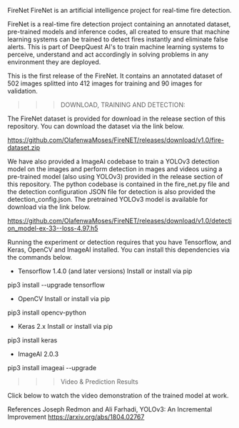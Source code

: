 FireNet
FireNet is an artificial intelligence project for real-time fire detection.



FireNet is a real-time fire detection project containing an annotated dataset, pre-trained models and inference codes, all created to ensure that machine learning systems can be trained to detect fires instantly and eliminate false alerts. This is part of DeepQuest AI's to train machine learning systems to perceive, understand and act accordingly in solving problems in any environment they are deployed.

This is the first release of the FireNet. It contains an annotated dataset of 502 images splitted into 412 images for training and 90 images for validation.


>>> DOWNLOAD, TRAINING AND DETECTION:

The FireNet dataset is provided for download in the release section of this repository. You can download the dataset via the link below.

https://github.com/OlafenwaMoses/FireNET/releases/download/v1.0/fire-dataset.zip


We have also provided a ImageAI codebase to train a YOLOv3 detection model on the images and perform detection in mages and videos using a pre-trained model (also using YOLOv3) provided in the release section of this repository. The python codebase is contained in the fire_net.py file and the detection configuration JSON file for detection is also provided the detection_config.json. The pretrained YOLOv3 model is available for download via the link below.

https://github.com/OlafenwaMoses/FireNET/releases/download/v1.0/detection_model-ex-33--loss-4.97.h5


Running the experiment or detection requires that you have Tensorflow, and Keras, OpenCV and ImageAI installed. You can install this dependencies via the commands below.


- Tensorflow 1.4.0 (and later versions) Install or install via pip

 pip3 install --upgrade tensorflow 
- OpenCV Install or install via pip

 pip3 install opencv-python 
- Keras 2.x Install or install via pip

 pip3 install keras 
- ImageAI 2.0.3

pip3 install imageai --upgrade 



>>> Video & Prediction Results

Click below to watch the video demonstration of the trained model at work.
















References
Joseph Redmon and Ali Farhadi, YOLOv3: An Incremental Improvement
https://arxiv.org/abs/1804.02767